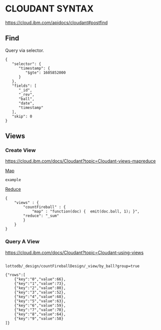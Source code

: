 
# CLOUDANT SYNTAX

https://cloud.ibm.com/apidocs/cloudant#postfind

## Find

Query via selector.

```
{
   "selector": {
      "timestamp": {
         "$gte": 1605852000
      }
   },
   "fields": [
      "_id",
      "_rev",
      "ball",
      "date",
      "timestamp"
   ],
   "skip": 0
}
```

## Views

### Create View
https://cloud.ibm.com/docs/Cloudant?topic=Cloudant-views-mapreduce

[Map](https://cloud.ibm.com/docs/Cloudant?topic=Cloudant-views-mapreduce#map-function-examples)

```
example
```

[Reduce](https://cloud.ibm.com/docs/Cloudant?topic=Cloudant-views-mapreduce#reduce-functions)


```
{
    "views" : {
        "countFireball" : {
            "map" : "function(doc) {  emit(doc.ball, 1); }",
        "reduce": "_sum"
        }
    }
}
```

### Query A View

https://cloud.ibm.com/docs/Cloudant?topic=Cloudant-using-views

```

lottodb/_design/countFireballDesign/_view/by_ball?group=true

{"rows":[
    {"key":"0","value":66},
    {"key":"1","value":73},
    {"key":"2","value":80},
    {"key":"3","value":52},
    {"key":"4","value":68},
    {"key":"5","value":63},
    {"key":"6","value":59},
    {"key":"7","value":70},
    {"key":"8","value":64},
    {"key":"9","value":58}
]}

```



